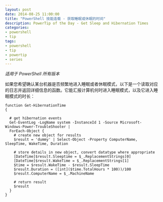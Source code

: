 ```yaml
---
layout: post
date: 2014-08-25 11:00:00
title: "PowerShell 技能连载 - 获取睡眠或休眠的时间"
description: PowerTip of the Day - Get Sleep and Hibernation Times
categories:
- powershell
- tip
tags:
- powershell
- tip
- powertip
- series
---
```

_适用于 PowerShell 所有版本_

如果您希望确认某台机器是否频繁地进入睡眠或者休眠模式，以下是一个读取对应的日志并返回详细信息的函数。它能汇报计算机何时进入睡眠模式，以及它进入睡眠模式的时长：

    function Get-HibernationTime
    {
      
      # get hibernation events
      Get-EventLog -LogName system -InstanceId 1 -Source Microsoft-Windows-Power-TroubleShooter |
      ForEach-Object {    
        # create new object for results
        $result = 'dummy' | Select-Object -Property ComputerName, SleepTime, WakeTime, Duration
        
        # store details in new object, convert datatype where appropriate
        [DateTime]$result.Sleeptime = $_.ReplacementStrings[0]
        [DateTime]$result.WakeTime = $_.ReplacementStrings[1]
        $time = $result.WakeTime - $result.SleepTime
        $result.Duration = ([int]($time.TotalHours * 100))/100
        $result.ComputerName = $_.MachineName
        
        # return result
        $result
      }
    }

<!--本文国际来源：[Get Sleep and Hibernation Times](http://community.idera.com/powershell/powertips/b/tips/posts/get-sleep-and-hibernation-times)-->
